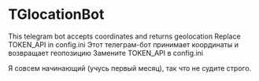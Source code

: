 # TGlocationBot
This telegram bot accepts coordinates and returns geolocation
Replace TOKEN_API in config.ini
Этот телеграм-бот принимает координаты и возвращает геопозицию
Замените TOKEN_API в config.ini

Я совсем начинающий (учусь первый месяц), так что не судите строго.

